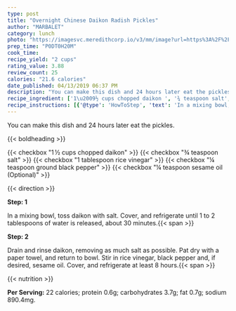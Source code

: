 ```yaml
---
type: post
title: "Overnight Chinese Daikon Radish Pickles"
author: "MARBALET"
category: lunch
photo: "https://imagesvc.meredithcorp.io/v3/mm/image?url=https%3A%2F%2Fimages.media-allrecipes.com%2Fuserphotos%2F199612.jpg"
prep_time: "P0DT0H20M"
cook_time: 
recipe_yield: "2 cups"
rating_value: 3.88
review_count: 25
calories: "21.6 calories"
date_published: 04/13/2019 06:37 PM
description: "You can make this dish and 24 hours later eat the pickles."
recipe_ingredient: ['1\u2009½ cups chopped daikon ', '¾ teaspoon salt', '1 tablespoon rice vinegar', '¼ teaspoon ground black pepper', '¼ teaspoon sesame oil']
recipe_instructions: [{'@type': 'HowToStep', 'text': 'In a mixing bowl, toss daikon with salt. Cover, and refrigerate until 1 to 2 tablespoons of water is released, about 30 minutes.\n'}, {'@type': 'HowToStep', 'text': 'Drain and rinse daikon, removing as much salt as possible. Pat dry with a paper towel, and return to bowl. Stir in rice vinegar, black pepper and, if desired, sesame oil. Cover, and refrigerate at least 8 hours.\n'}]
---
```


You can make this dish and 24 hours later eat the pickles. 

{{< boldheading >}}

{{< checkbox "1 ½ cups chopped daikon" >}}
{{< checkbox "¾ teaspoon salt" >}}
{{< checkbox "1 tablespoon rice vinegar" >}}
{{< checkbox "¼ teaspoon ground black pepper" >}}
{{< checkbox "¼ teaspoon sesame oil  (Optional)" >}}


{{< direction >}}

**Step: 1**

In a mixing bowl, toss daikon with salt. Cover, and refrigerate until 1 to 2 tablespoons of water is released, about 30 minutes.{{< span >}}

**Step: 2**

Drain and rinse daikon, removing as much salt as possible. Pat dry with a paper towel, and return to bowl. Stir in rice vinegar, black pepper and, if desired, sesame oil. Cover, and refrigerate at least 8 hours.{{< span >}}

{{< nutrition >}}

**Per Serving:** 22 calories; protein 0.6g; carbohydrates 3.7g; fat 0.7g; sodium 890.4mg.